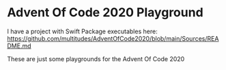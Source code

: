 # Advent Of Code 2020 Playground

I have a project with Swift Package executables here:   
https://github.com/multitudes/AdventOfCode2020/blob/main/Sources/README.md

These are just some playgrounds for the Advent Of Code 2020
